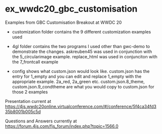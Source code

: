 # ex_wwdc20_gbc_customisation
Examples from GBC Customisation Breakout at WWDC 20

* customization folder contains the 9 different customization examples used

* 4gl folder contains the two programs I used other than gwc-demo to demonstrate the changes.  askreuben45 was used in conjunction with the 5_circularimage example.  replace_html was used in conjunciton with the 7_frontcall example

* config shows what custom.json would look like.  custom.json has the entry for 1_empty and you can edit and replace 1_empty with the appropriate example. 2a_red, 2a_green etc.  custom.json.8_theme, custom.json.9_condtheme are what you would copy to custom.json for those 2 examples

Presentation current at https://4js.wwdc20online.virtualconference.com/#/conference/5f4ca34fd335b8001b005c5d

Questions and Answers currently at  https://forum.4js.com/fjs_forum/index.php?topic=1566.0
